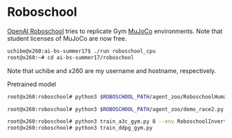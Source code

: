 # Roboschool
[OpenAI Roboschool](https://github.com/openai/roboschool) tries to replicate Gym [MuJoCo](http://www.mujoco.org/) environments. Note that student licenses of MuJoCo are now free.

```sh
uchibe@x260:ai-bs-summer17$ ./run roboschool_cpu
root@x260:~# cd ai-bs-summer17/roboschool
```
Note that uchibe and x260 are my username and hostname, respectively.

Pretrained model
```sh
root@x260:roboschool# python3 $ROBOSCHOOL_PATH/agent_zoo/RoboschoolHumanoidFlagrun_v1_2017jul.py
```

```sh
root@x260:roboschool# python3 $ROBOSCHOOL_PATH/agent_zoo/demo_race2.py
```

```sh
root@x260:roboschool# python3 train_a3c_gym.py 8 --env RoboschoolInvertedPendulum-v1 --arch LSTMGaussian --t-max 50
root@x260:roboschool# python3 train_ddpg_gym.py
```
